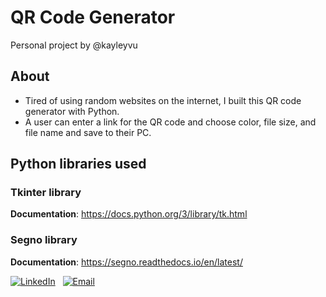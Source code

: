 # QR Code Generator 
Personal project by @kayleyvu

## About
* Tired of using random websites on the internet, I built this QR code generator with Python.
* A user can enter a link for the QR code and choose color, file size, and file name and save to their PC. 

## Python libraries used 
### Tkinter library
**Documentation**: https://docs.python.org/3/library/tk.html 
### Segno library 
**Documentation**: https://segno.readthedocs.io/en/latest/ 

[![LinkedIn](https://img.shields.io/badge/LinkedIn-0077b5)](https://www.linkedin.com/in/kayley-vu/)
&nbsp;
[![Email](https://img.shields.io/badge/kayleytvu@gmail.com-red)](mailto:kayleytvu@gmail.com)


